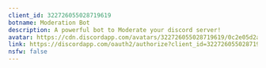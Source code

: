 ```yaml
---
client_id: 322726055028719619
botname: Moderation Bot
description: A powerful bot to Moderate your discord server!
avatar: https://cdn.discordapp.com/avatars/322726055028719619/0c2e05d2a324628f3f9bd7e1914b5d9e.png
link: https://discordapp.com/oauth2/authorize?client_id=322726055028719619&scope=bot&permissions=8
nsfw: false
---
```

